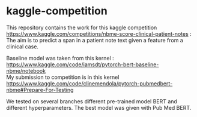 # kaggle-competition

This repository contains the work for this kaggle competition https://www.kaggle.com/competitions/nbme-score-clinical-patient-notes :   
The aim is to predict a span in a patient note text given a feature from a clinical case.   

Baseline model was taken from this kernel : https://www.kaggle.com/code/iamsdt/pytorch-bert-baseline-nbme/notebook   
My submission to competition is in this kernel https://www.kaggle.com/code/clinemendola/pytorch-pubmedbert-nbme#Prepare-For-Testing  


We tested on several branches different pre-trained model BERT and different hyperparameters.  The best model was given with Pub Med BERT. 

